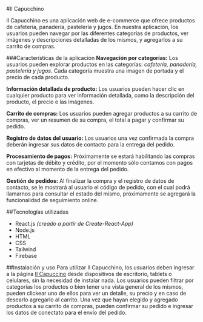 #Il Capucchino

Il Capucchino es una aplicación web de e-commerce que ofrece productos de cafetería, panadería, pastelería y jugos. En nuestra aplicación, los usuarios pueden navegar por las diferentes categorías de productos, ver imágenes y descripciones detalladas de los mismos, y agregarlos a su carrito de compras.

###Características de la aplicación
**Navegación por categorías:** Los usuarios pueden explorar productos en las categorías: *cafetería, panadería, pastelería y jugos*. Cada categoría muestra una imagen de portada y el precio de cada producto.

**Información detallada de producto:** Los usuarios pueden hacer clic en cualquier producto para ver información detallada, como la descripción del producto, el precio e las imágenes.

**Carrito de compras:** Los usuarios pueden agregar productos a su carrito de compras, ver un resumen de su compra, el total a pagar y confirmar su pedido.

**Registro de datos del usuario:** Los usuarios una vez confirmada la compra deberán ingresar sus datos de contacto para la entrega del pedido.

**Procesamiento de pagos:** Próximamente se estará habilitando las compras con tarjetas de débito y crédito, por el momento sólo contamos con pagos en efectivo al momento de la entrega del pedido.

**Gestión de pedidos:** Al finalizar la compra y el registro de datos de contacto, se le mostrará al usuario el código de pedido, con el cual podrá llamarnos para consultar el estado del mismo, próximamente se agregará la funcionalidad de seguimiento online.

##Tecnologías utilizadas
- React.js *(creado a partir de Create-React-App)*
- Node.js
- HTML
- CSS
- Tailwind
- Firebase

##Instalación y uso
Para utilizar Il Capucchino, los usuarios deben ingresar a la página [Il Capuccino](il_capucchino.com) desde dispositivos de escritorio, tablets o celulares, sin la necesidad de instalar nada.
Los usuarios pueden filtrar por categorías los productos o bien tener una vista general de los mismos, pueden clickear uno de ellos para ver un detalle, su precio y en caso de desearlo agregarlo al carrito. Una vez que hayan elegido y agregado productos a su carrito de compras, pueden confirmar su pedido e ingresar los datos de conectato para el envío del pedido. 